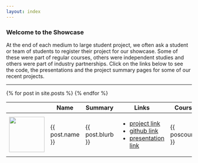 ```yaml
---
layout: index
---
```

### Welcome to the Showcase

At the end of each medium to large student project, we often ask a student or team of students to register their project for our showcase. Some of these were part of regular courses, others were independent studies and others were part of industry partnerships. Click on the links below to see the code, the presentations and the project summary pages for some of our recent projects.

<hr>
<table id="projects" class="display">
    <thead>
        <tr>
            <th></th>
            <th>Name</th>
            <th>Summary</th>
            <th>Links</th>
            <th>Course</th>
            <th>Date</th>
        </tr>
    </thead>
    <tbody>
      {% for post in site.posts %}
        <tr>
            <td> <img src="{{ post.image }}" height="96" width="96"> </td>
            <td> {{ post.name }} </td>
            <td> {{ post.blurb }} </td>
            <td>
              <ul>
                <li> <a href="{{ post.portfolio }}">project link</a></li>
                <li> <a href="{{ post.github }}">github link</a></li>
                <li> <a href="{{ post.presentation }}">presentation link</a></li>
              </ul>
            </td>
            <td> {{ pos</li></ul>course }} </td>
            <td> {{ post.semester}} </td>
        </tr>
      {% endfor %}
    </tbody>
</table>
